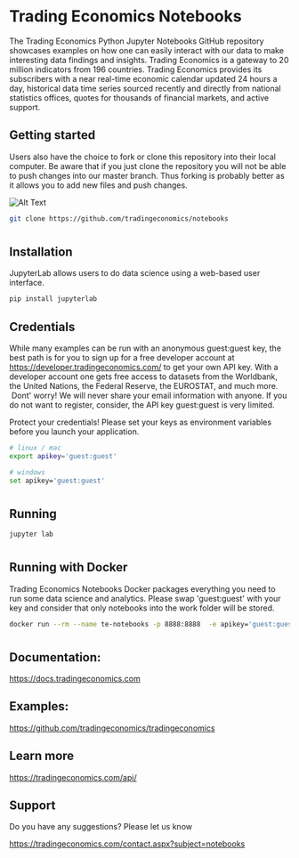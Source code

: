 # Trading Economics Notebooks

The Trading Economics Python Jupyter Notebooks GitHub repository showcases examples on how one can easily interact with our data to make interesting data findings and insights. Trading Economics is a gateway to 20 million indicators from 196 countries. Trading Economics provides its subscribers with a near real-time economic calendar updated 24 hours a day, historical data time series sourced recently and directly from national statistics offices, quotes for thousands of financial markets, and active support. 


## Getting started

Users also have the choice to fork or clone this repository into their local computer. Be aware that if you just clone the repository you will not be able to push changes into our master branch. Thus forking is probably better as it allows you to add new files and push changes. 

![Alt Text](https://github-images.s3.amazonaws.com/help/bootcamp/Bootcamp-Fork.png)

```bash
git clone https://github.com/tradingeconomics/notebooks
```
#

## Installation

JupyterLab allows users to do data science using a web-based user interface.

```bash
pip install jupyterlab
```

## Credentials

While many examples can be run with an anonymous guest:guest key, the best path is for you to sign up for a free developer account at https://developer.tradingeconomics.com/ to get your own API key. With a developer account one gets free access to datasets from the Worldbank, the United Nations, the Federal Reserve, the EUROSTAT, and much more.  Dont' worry! We will never share your email information with anyone. If you do not want to register, consider, the API key guest:guest is very limited.


Protect your credentials! Please set your keys as environment variables before you launch your application.

```bash
# linux / mac 
export apikey='guest:guest'
```

```bash
# windows
set apikey='guest:guest'
```
#

## Running


```bash
jupyter lab
```

#

## Running with Docker

Trading Economics Notebooks Docker packages everything you need to run some data science and analytics. Please swap 'guest:guest' with your key and consider that only notebooks into the work folder will be stored.

```bash
docker run --rm --name te-notebooks -p 8888:8888  -e apikey='guest:guest' -v "${PWD}":/home/jovyan/work tradingeconomics/notebooks:latest  start.sh jupyter lab --LabApp.token=''
```

#

## Documentation: 

https://docs.tradingeconomics.com


## Examples: 

https://github.com/tradingeconomics/tradingeconomics 


## Learn more

https://tradingeconomics.com/api/


## Support

Do you have any suggestions? Please let us know

https://tradingeconomics.com/contact.aspx?subject=notebooks



